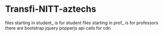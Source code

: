 # Transfi-NITT-aztechs

files starting in student_ is for student
files starting in prof_ is for professors
there are bootstrap jquery popperjs api calls for cdn
